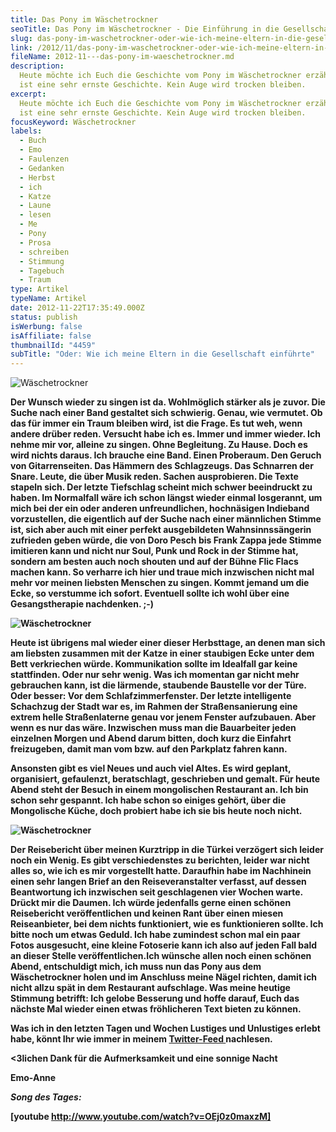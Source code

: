```yaml
---
title: Das Pony im Wäschetrockner
seoTitle: Das Pony im Wäschetrockner - Die Einführung in die Gesellschaft
slug: das-pony-im-waschetrockner-oder-wie-ich-meine-eltern-in-die-gesellschaft-einfuhrte
link: /2012/11/das-pony-im-waschetrockner-oder-wie-ich-meine-eltern-in-die-gesellschaft-einfuhrte/
fileName: 2012-11---das-pony-im-waeschetrockner.md
description:
  Heute möchte ich Euch die Geschichte vom Pony im Wäschetrockner erzählen. Es
  ist eine sehr ernste Geschichte. Kein Auge wird trocken bleiben.
excerpt:
  Heute möchte ich Euch die Geschichte vom Pony im Wäschetrockner erzählen. Es
  ist eine sehr ernste Geschichte. Kein Auge wird trocken bleiben.
focusKeyword: Wäschetrockner
labels:
  - Buch
  - Emo
  - Faulenzen
  - Gedanken
  - Herbst
  - ich
  - Katze
  - Laune
  - lesen
  - Me
  - Pony
  - Prosa
  - schreiben
  - Stimmung
  - Tagebuch
  - Traum
type: Artikel
typeName: Artikel
date: 2012-11-22T17:35:49.000Z
status: publish
isWerbung: false
isAffiliate: false
thumbnailId: "4459"
subTitle: "Oder: Wie ich meine Eltern in die Gesellschaft einführte"
---
```


![Wäschetrockner](http://cardamonchai.com/wp-content/uploads/2012/11/img_1155-640x640.jpg)

<strong>

Der Wunsch wieder zu singen ist da. Wohlmöglich stärker als je zuvor. Die Suche
nach einer Band gestaltet sich schwierig. Genau, wie vermutet. Ob das für immer
ein Traum bleiben wird, ist die Frage. Es tut weh, wenn andere drüber reden.
Versucht habe ich es. Immer und immer wieder. Ich nehme mir vor, alleine zu
singen. Ohne Begleitung. Zu Hause. Doch es wird nichts daraus. Ich brauche eine
Band. Einen Proberaum. Den Geruch von Gitarrenseiten. Das Hämmern des
Schlagzeugs. Das Schnarren der Snare. Leute, die über Musik reden. Sachen
ausprobieren. Die Texte stapeln sich. Der letzte Tiefschlag scheint mich schwer
beeindruckt zu haben. Im Normalfall wäre ich schon längst wieder einmal
losgerannt, um mich bei der ein oder anderen unfreundlichen, hochnäsigen
Indieband vorzustellen, die eigentlich auf der Suche nach einer männlichen
Stimme ist, sich aber auch mit einer perfekt ausgebildeten Wahnsinnssängerin
zufrieden geben würde, die von Doro Pesch bis Frank Zappa jede Stimme imitieren
kann und nicht nur Soul, Punk und Rock in der Stimme hat, sondern am besten auch
noch shouten und auf der Bühne Flic Flacs machen kann. So verharre ich hier und
traue mich inzwischen nicht mal mehr vor meinen liebsten Menschen zu singen.
Kommt jemand um die Ecke, so verstumme ich sofort. Eventuell sollte ich wohl
über eine Gesangstherapie nachdenken. ;-)

![Wäschetrockner](http://cardamonchai.com/wp-content/uploads/2012/11/img_1239-640x640.jpg)

Heute ist übrigens mal wieder einer dieser Herbsttage, an denen man sich am
liebsten zusammen mit der Katze in einer staubigen Ecke unter dem Bett
verkriechen würde. Kommunikation sollte im Idealfall gar keine stattfinden. Oder
nur sehr wenig. Was ich momentan gar nicht mehr gebrauchen kann, ist die
lärmende, staubende Baustelle vor der Türe. Oder besser: Vor dem
Schlafzimmerfenster. Der letzte intelligente Schachzug der Stadt war es, im
Rahmen der Straßensanierung eine extrem helle Straßenlaterne genau vor jenem
Fenster aufzubauen. Aber wenn es nur das wäre. Inzwischen muss man die
Bauarbeiter jeden einzelnen Morgen und Abend darum bitten, doch kurz die
Einfahrt freizugeben, damit man vom bzw. auf den Parkplatz fahren kann.

<div>

Ansonsten gibt es viel Neues und auch viel Altes. Es wird geplant, organisiert,
gefaulenzt, beratschlagt, geschrieben und gemalt. Für heute Abend steht der
Besuch in einem mongolischen Restaurant an. Ich bin schon sehr gespannt. Ich
habe schon so einiges gehört, über die Mongolische Küche, doch probiert habe ich
sie bis heute noch nicht.

![Wäschetrockner](http://cardamonchai.com/wp-content/uploads/2012/11/img_1116-640x640.jpg)

Der Reisebericht über meinen Kurztripp in die Türkei verzögert sich leider noch
ein Wenig. Es gibt verschiedenstes zu berichten, leider war nicht alles so, wie
ich es mir vorgestellt hatte. Daraufhin habe im Nachhinein einen sehr langen
Brief an den Reiseveranstalter verfasst, auf dessen Beantwortung ich inzwischen
seit geschlagenen vier Wochen warte. Drückt mir die Daumen. Ich würde jedenfalls
gerne einen schönen Reisebericht veröffentlichen und keinen Rant über einen
miesen Reiseanbieter, bei dem nichts funktioniert, wie es funktionieren sollte.
Ich bitte noch um etwas Geduld. Ich habe zumindest schon mal ein paar Fotos
ausgesucht, eine kleine Fotoserie kann ich also auf jeden Fall bald an dieser
Stelle veröffentlichen.Ich wünsche allen noch einen schönen Abend, entschuldigt
mich, ich muss nun das Pony aus dem Wäschetrockner holen und im Anschluss meine
Nägel richten, damit ich nicht allzu spät in dem Restaurant aufschlage. Was
meine heutige Stimmung betrifft: Ich gelobe Besserung und hoffe darauf, Euch das
nächste Mal wieder einen etwas fröhlicheren Text bieten zu können.

</div>

Was ich in den letzten Tagen und Wochen Lustiges und Unlustiges erlebt habe,
könnt Ihr wie immer in meinem
<a title="Anne Reko" href="https://twitter.com/Anne_Reko" target="_blank" rel="noopener">Twitter-Feed
</a>nachlesen.

&lt;3lichen Dank für die Aufmerksamkeit und eine sonnige Nacht

Emo-Anne

<strong><em>Song des Tages:</em></strong>

[youtube http://www.youtube.com/watch?v=OEj0z0maxzM]
